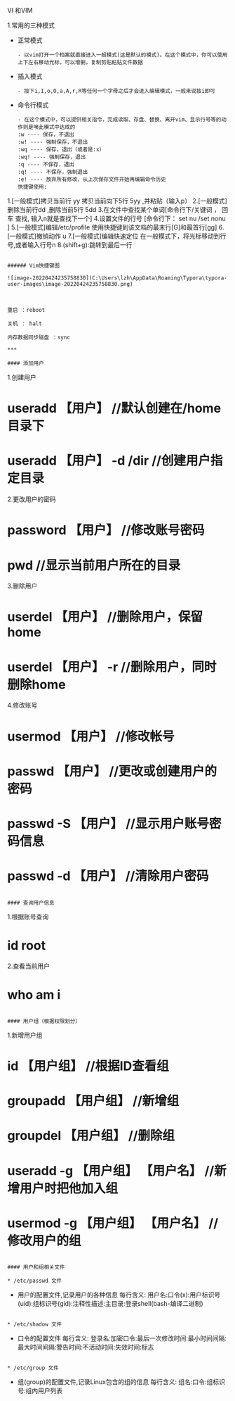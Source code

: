 VI 和VIM 

1.常用的三种模式

* 正常模式

  ```
  - 以vim打开一个档案就直接进入一般模式(这是默认的模式)。在这个模式中，你可以使用上下左右移动光标，可以增删，复制剪贴粘贴文件数据
  ```

* 插入模式

  ```
  - 按下i,I,o,O,a,A,r,R等任何一个字母之后才会进入编辑模式，一般来说按i即可
  ```

* 命令行模式

  ```
  - 在这个模式中，可以提供相关指令，完成读取、存盘、替换、离开vim、显示行号等的动作则是唉此模式中达成的 
  :w ---- 保存，不退出
  :w! ---- 强制保存，不退出
  :wq ---- 保存，退出（或者是:x）
  :wq! ---- 强制保存，退出
  :q ---- 不保存，退出
  :q! ---- 不保存，强制退出
  :e! ---- 放弃所有修改，从上次保存文件开始再编辑命令历史
  快捷键使用:
1.[一般模式]拷贝当前行 yy 拷贝当前向下5行 5yy ,并粘贴（输入p）
  2.[一般模式]删除当前行dd ,删除当前5行 5dd
  3.在文件中查找某个单词[命令行下/关键词 ， 回车 查找, 输入n就是查找下一个]
  4.设置文件的行号 [命令行下： set nu /set nonu ]
  5.[一般模式]编辑/etc/profile  使用快捷键到该文档的最末行[G]和最首行[gg]
  6.[一般模式]撤销动作 u
  7.[一般模式]编辑快速定位 在一般模式下，将光标移动到行号,或者输入行号n
  8.(shift+g):跳转到最后一行
  ```
  
  ###### Vim快捷键图
  
  ![image-20220424235758830](C:\Users\lzh\AppData\Roaming\Typora\typora-user-images\image-20220424235758830.png)



重启 ：reboot

关机 ： halt

内存数据同步磁盘 ：sync

***

#### 添加用户

```
1.创建用户
# useradd 【用户】            //默认创建在/home 目录下
# useradd 【用户】 -d  /dir   //创建用户指定目录
2.更改用户的密码
# password 【用户】 //修改账号密码
# pwd   //显示当前用户所在的目录
3.删除用户
# userdel 【用户】   //删除用户，保留home
# userdel 【用户】 -r  //删除用户，同时删除home
4.修改账号
# usermod 【用户】  //修改帐号
# passwd 【用户】  //更改或创建用户的密码
# passwd -S 【用户】  //显示用户账号密码信息
# passwd -d 【用户】   //清除用户密码
```

#### 查询用户信息

```
1.根据账号查询
# id root
2.查看当前用户
# who am i
```

#### 用户组（根据权限划分）

```
1.新增用户组
# id 【用户组】  //根据ID查看组
# groupadd 【用户组】 //新增组
# groupdel 【用户组】 //删除组
# useradd -g 【用户组】 【用户名】 //新增用户时把他加入组
# usermod -g 【用户组】 【用户名】 //修改用户的组
```

#### 用户和组相关文件

* /etc/passwd 文件

  ```
  - 用户的配置文件,记录用户的各种信息
  每行含义:
  用户名:口令(x):用户标识号(uid):组标识号(gid):注释性描述:主目录:登录shell(bash-编译二进制)
  ```

* /etc/shadow 文件

  ```
  - 口令的配置文件
  每行含义:
  登录名:加密口令:最后一次修改时间:最小时间间隔:最大时间间隔:警告时间:不活动时间:失效时间:标志
  ```

* /etc/group 文件

  ```
  - 组(group)的配置文件,记录Linux包含的组的信息
  每行含义:
  组名:口令:组标识号:组内用户列表
  ```

  
